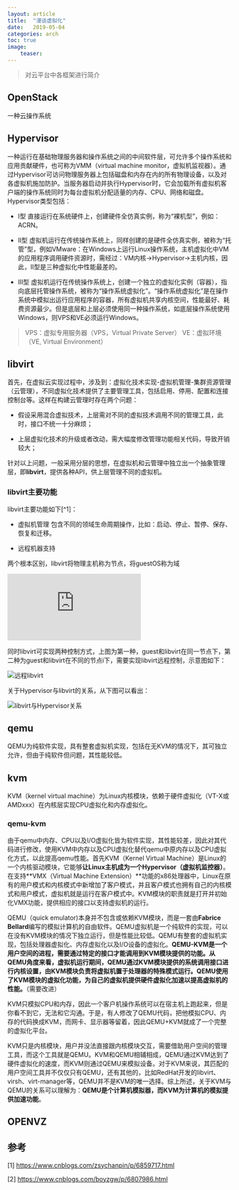 ```yaml
---
layout: article
title:  "漫谈虚拟化"
date:   2019-05-04
categories: arch
toc: true
image:
    teaser:
---
```


>对云平台中各框架进行简介

## OpenStack ##

一种云操作系统

## Hypervisor ##

一种运行在基础物理服务器和操作系统之间的中间软件层，可允许多个操作系统和应用贡献硬件，也可称为VMM（virtual machine monitor，虚拟机监视器）。通过Hypervisor可访问物理服务器上包括磁盘和内存在内的所有物理设备，以及对各虚拟机施加防护。当服务器启动并执行Hypervisor时，它会加载所有虚拟机客户端的操作系统同时为每台虚拟机分配适量的内存、CPU、网络和磁盘。Hypervisor类型包括：

- I型
  直接运行在系统硬件上，创建硬件全仿真实例，称为“裸机型”，例如：ACRN。

- II型
  虚拟机运行在传统操作系统上，同样创建的是硬件全仿真实例，被称为“托管”型，例如VMware：在Windows上运行Linux操作系统，主机虚拟化中VM的应用程序调用硬件资源时，需经过：VM内核->Hypervisor->主机内核，因此，II型是三种虚拟化中性能最差的。

- III型
  虚拟机运行在传统操作系统上，创建一个独立的虚拟化实例（容器），指向底层托管操作系统，被称为“操作系统虚拟化”。“操作系统虚拟化”是在操作系统中模拟出运行应用程序的容器，所有虚拟机共享内核空间，性能最好、耗费资源最少。但是底层和上层必须使用同一种操作系统，如底层操作系统使用Windows，则VPS和VE必须运行Windows。

>VPS：虚拟专用服务器（VPS，Virtual Private Server）
>VE：虚拟环境（VE, Virtual Environment）

## libvirt ##

首先，在虚拟云实现过程中，涉及到：虚拟化技术实现-虚拟机管理-集群资源管理（云管理），不同虚拟化技术提供了主要管理工具，包括启用、停用、配置和连接控制台等。这样在构建云管理时存在两个问题：

- 假设采用混合虚拟技术，上层需对不同的虚拟技术调用不同的管理工具，此时，接口不统一十分麻烦；

- 上层虚拟化技术的升级或者改动，需大幅度修改管理功能相关代码，导致开销较大；

针对以上问题，一般采用分层的思想，在虚拟机和云管理中独立出一个抽象管理层，即**libvirt**，提供各种API，供上层管理不同的虚拟机。

### libvirt主要功能 ###

libvirt主要功能如下[^1]：

- 虚拟机管理
  包含不同的领域生命周期操作，比如：启动、停止、暂停、保存、恢复和迁移。

- 远程机器支持

两个根本区别，libvirt将物理主机称为节点，将guestOS称为域

![libvirt](https://www.ibm.com/developerworks/cn/linux/l-libvirt/index.html "libvirt")

同时libvirt可实现两种控制方式，上图为第一种，guest和libvirt在同一节点下，第二种为guest和libvirt在不同的节点i下，需要实现libvirt远程控制，示意图如下：

![远程libvirt](https://www.ibm.com/developerworks/cn/linux/l-libvirt/figure2.gif)

关于Hypervisor与libvirt的关系，从下图可以看出：

![libvirt与Hypervisor关系](https://www.ibm.com/developerworks/cn/linux/l-libvirt/figure3.gif)

## qemu ##

QEMU为纯软件实现，具有整套虚拟机实现，包括在无KVM的情况下，其可独立允许，但由于纯软件但问题，其性能较低。

## kvm ##

KVM（kernel virtual machine）为Linux内核模块，依赖于硬件虚拟化（VT-X或AMDxxx）在内核层实现CPU虚拟化和内存虚拟化。

### qemu-kvm ###

由于qemu中内存、CPU以及I/O虚拟化皆为软件实现，其性能较差，因此对其代码进行修改，使用KVM中内存以及CPU虚拟化替代qemu中原内存以及CPU虚拟化方式，以此提高qemu性能。首先KVM（Kernel Virtual Machine）是Linux的一个内核驱动模块，它能够**让Linux主机成为一个Hypervisor（虚拟机监控器）**。在支持**VMX（Virtual Machine Extension）**功能的x86处理器中，Linux在原有的用户模式和内核模式中新增加了客户模式，并且客户模式也拥有自己的内核模式和用户模式，虚拟机就是运行在客户模式中。KVM模块的职责就是打开并初始化VMX功能，提供相应的接口以支持虚拟机的运行。

QEMU（quick emulator)本身并不包含或依赖KVM模块，而是一套由**Fabrice Bellard**编写的模拟计算机的自由软件。QEMU虚拟机是一个纯软件的实现，可以在没有KVM模块的情况下独立运行，但是性能比较低。QEMU有整套的虚拟机实现，包括处理器虚拟化、内存虚拟化以及I/O设备的虚拟化。**QEMU-KVM是一个用户空间的进程，需要通过特定的接口才能调用到KVM模块提供的功能。从QEMU角度来看，虚拟机运行期间，QEMU通过KVM模块提供的系统调用接口进行内核设置，由KVM模块负责将虚拟机置于处理器的特殊模式运行。QEMU使用了KVM模块的虚拟化功能，为自己的虚拟机提供硬件虚拟化加速以提高虚拟机的性能。**（需要改进）

KVM只模拟CPU和内存，因此一个客户机操作系统可以在宿主机上跑起来，但是你看不到它，无法和它沟通。于是，有人修改了QEMU代码，把他模拟CPU、内存的代码换成KVM，而网卡、显示器等留着，因此QEMU+KVM就成了一个完整的虚拟化平台。

KVM只是内核模块，用户并没法直接跟内核模块交互，需要借助用户空间的管理工具，而这个工具就是QEMU。KVM和QEMU相辅相成，QEMU通过KVM达到了硬件虚拟化的速度，而KVM则通过QEMU来模拟设备。对于KVM来说，其匹配的用户空间工具并不仅仅只有QEMU，还有其他的，比如RedHat开发的libvirt、virsh、virt-manager等，QEMU并不是KVM的唯一选择。综上所述，关于KVM与QEMU的关系可以理解为：**QEMU是个计算机模拟器，而KVM为计算机的模拟提供加速功能**。

## OPENVZ ##

## 参考 ##

[1] <https://www.cnblogs.com/zsychanpin/p/6859717.html>

[2] <https://www.cnblogs.com/boyzgw/p/6807986.html>